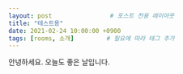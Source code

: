 ```yaml
---
layout: post                # 포스트 전용 레이아웃
title: "테스트용"
date: 2021-02-24 10:00:00 +0900
tags: [rooms, 소개]         # 필요에 따라 태그 추가
---
```

안녕하세요. 오늘도 좋은 날입니다.  
